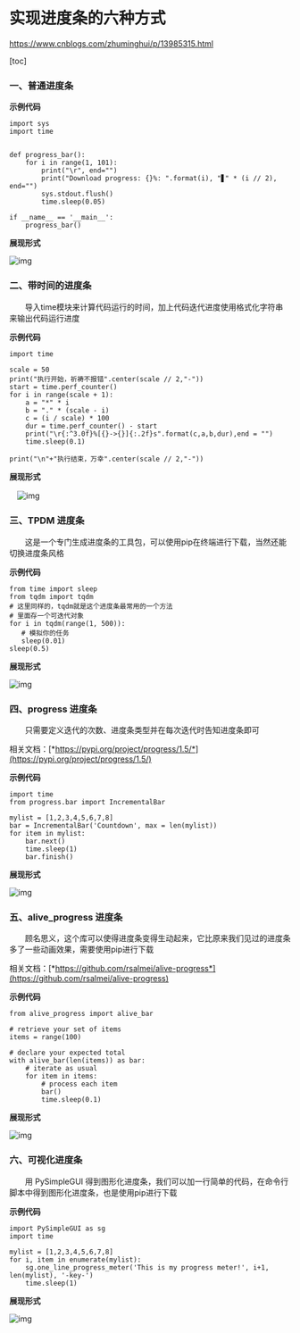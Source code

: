 # 实现进度条的六种方式

https://www.cnblogs.com/zhuminghui/p/13985315.html

[toc]

### 一、普通进度条

**示例代码**

```
import sys
import time


def progress_bar():
    for i in range(1, 101):
        print("\r", end="")
        print("Download progress: {}%: ".format(i), "▋" * (i // 2), end="")
        sys.stdout.flush()
        time.sleep(0.05)

if __name__ == '__main__':
    progress_bar()
```

**展现形式**

![img](https://img2020.cnblogs.com/blog/1197773/202011/1197773-20201116153243971-12100185.gif)

### 二、带时间的进度条

　　导入time模块来计算代码运行的时间，加上代码迭代进度使用格式化字符串来输出代码运行进度

**示例代码**

```
import time

scale = 50
print("执行开始，祈祷不报错".center(scale // 2,"-"))
start = time.perf_counter()
for i in range(scale + 1):
    a = "*" * i
    b = "." * (scale - i)
    c = (i / scale) * 100
    dur = time.perf_counter() - start
    print("\r{:^3.0f}%[{}->{}]{:.2f}s".format(c,a,b,dur),end = "")
    time.sleep(0.1)

print("\n"+"执行结束，万幸".center(scale // 2,"-"))
```

**展现形式**

　![img](https://img2020.cnblogs.com/blog/1197773/202011/1197773-20201116153208869-1991517300.gif)

 

### 三、TPDM 进度条

　　这是一个专门生成进度条的工具包，可以使用pip在终端进行下载，当然还能切换进度条风格

 **示例代码**

```
from time import sleep
from tqdm import tqdm
# 这里同样的，tqdm就是这个进度条最常用的一个方法
# 里面存一个可迭代对象
for i in tqdm(range(1, 500)):
   # 模拟你的任务
   sleep(0.01)
sleep(0.5)
```

**展现形式**

 ![img](https://img2020.cnblogs.com/blog/1197773/202011/1197773-20201116153415285-1761421772.gif)

 

### 四、progress 进度条

　　只需要定义迭代的次数、进度条类型并在每次迭代时告知进度条即可

相关文档：[*https://pypi.org/project/progress/1.5/*](https://pypi.org/project/progress/1.5/)

**示例代码**

```
import time
from progress.bar import IncrementalBar

mylist = [1,2,3,4,5,6,7,8]
bar = IncrementalBar('Countdown', max = len(mylist))
for item in mylist:
    bar.next()
    time.sleep(1)
    bar.finish()
```

**展现形式**

![img](https://img2020.cnblogs.com/blog/1197773/202011/1197773-20201116153534937-1100406639.gif)

 

### 五、alive_progress 进度条

　　顾名思义，这个库可以使得进度条变得生动起来，它比原来我们见过的进度条多了一些动画效果，需要使用pip进行下载

相关文档：[*https://github.com/rsalmei/alive-progress*](https://github.com/rsalmei/alive-progress)

**示例代码**

```
from alive_progress import alive_bar

# retrieve your set of items
items = range(100)             

# declare your expected total     
with alive_bar(len(items)) as bar:   
    # iterate as usual
    for item in items:               
        # process each item
        bar()
        time.sleep(0.1)
```

**展现形式**

![img](https://img2020.cnblogs.com/blog/1197773/202011/1197773-20201116153701500-2006784775.gif)

 

### 六、可视化进度条

　　用 PySimpleGUI 得到图形化进度条，我们可以加一行简单的代码，在命令行脚本中得到图形化进度条，也是使用pip进行下载

**示例代码**

```
import PySimpleGUI as sg
import time

mylist = [1,2,3,4,5,6,7,8]
for i, item in enumerate(mylist):
    sg.one_line_progress_meter('This is my progress meter!', i+1, len(mylist), '-key-')
    time.sleep(1)
```

**展现形式**

![img](https://img2020.cnblogs.com/blog/1197773/202011/1197773-20201116153801975-193021109.gif)

 
